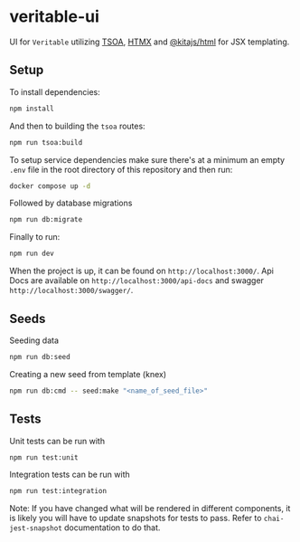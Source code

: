 # veritable-ui

UI for `Veritable` utilizing [TSOA](https://tsoa-community.github.io/docs/getting-started.html), [HTMX](https://htmx.org/) and [@kitajs/html](https://www.npmjs.com/package/@kitajs/html) for JSX templating.

## Setup

To install dependencies:

```bash
npm install
```

And then to building the `tsoa` routes:

```bash
npm run tsoa:build
```

To setup service dependencies make sure there's at a minimum an empty `.env` file in the root directory of this repository and then run:

```bash
docker compose up -d
```

Followed by database migrations

```bash
npm run db:migrate
```

Finally to run:

```bash
npm run dev
```

When the project is up, it can be found on `http://localhost:3000/`.
Api Docs are available on `http://localhost:3000/api-docs` and swagger `http://localhost:3000/swagger/`.

## Seeds

Seeding data

```bash
npm run db:seed
```

Creating a new seed from template (knex)

```bash
npm run db:cmd -- seed:make "<name_of_seed_file>"
```

## Tests

Unit tests can be run with

```bash
npm run test:unit
```

Integration tests can be run with

```bash
npm run test:integration
```

Note: If you have changed what will be rendered in different components, it is likely you will have to update snapshots for tests to pass. Refer to `chai-jest-snapshot` documentation to do that.
